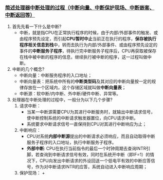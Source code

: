 ### [简述处理器中断处理的过程（中断向量、中断保护现场、中断嵌套、中断返回等）](https://blog.csdn.net/qq_38410730/article/details/80905551)

1. 首先先看一下什么是中断?
   + 中断，就是指CPU在正常执行程序的时候，由于内部/外部事件的触发、或由程序预先设定，而引起**CPU暂时中止**当前正在执行的程序，**保存被执行程序相关信息到栈**中，转而去执行为内部/外部事件、或由程序预先设定的事件的**中断服务子程序**，待执行完中断服务子程序后，CPU再获取被保存在栈中被中断的程序的信息，继续执行被中断的程序，这一过程叫做中断。
2. 中断的几个概念?
   + 中断向量：中断服务程序的入口地址；
   + 中断向量表：把系统中所有的**中断类型码**及其对应的中断向量按一定的规律存放在一个区域内，这个存储区域就叫做**中断向量表**；
   + 中断源：软中断/内中断、外中断/硬件中断、异常等。
3. 处理器在中断处理的过程中，一般分为以下几个步骤?
   1. 请求中断：
      + 当某一中断源需要CPU为其进行中断服务时，就输出中断请求信号，使中断控制系统的中断请求触发器置位，向CPU请求中断。
      + 系统要求中断请求信号一直保持到CPU对其进行中断响应为止；
   2. 中断响应：
      + CPU对系统**内部中断源**提出的中断请求必须响应，而且自动取得中断服务子程序的入口地址，执行中断服务子程序。
      + **外部中断**: CPU在执行当前指令的最后一个时钟周期去查询INTR引脚，若查询到中断请求信号有效，同时在系统开中断（即IF=1）的情况下，CPU向发出中断请求的外设回送一个低电平有效的中断应答信号，作为对中断请求INTR的应答，系统自动进入中断响应周期；
   3. 保护现场：
      + 

